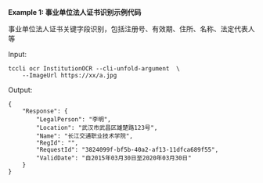 **Example 1: 事业单位法人证书识别示例代码**

事业单位法人证书关键字段识别，包括注册号、有效期、住所、名称、法定代表人等

Input: 

```
tccli ocr InstitutionOCR --cli-unfold-argument  \
    --ImageUrl https://xx/a.jpg 
```

Output: 
```
{
    "Response": {
        "LegalPerson": "李明",
        "Location": "武汉市武昌区雄楚路123号",
        "Name": "长江交通职业技术学院",
        "RegId": "",
        "RequestId": "3824099f-bf5b-40a2-af13-11dfca689f55",
        "ValidDate": "自2015年03月30日至2020年03月30日"
    }
}
```

